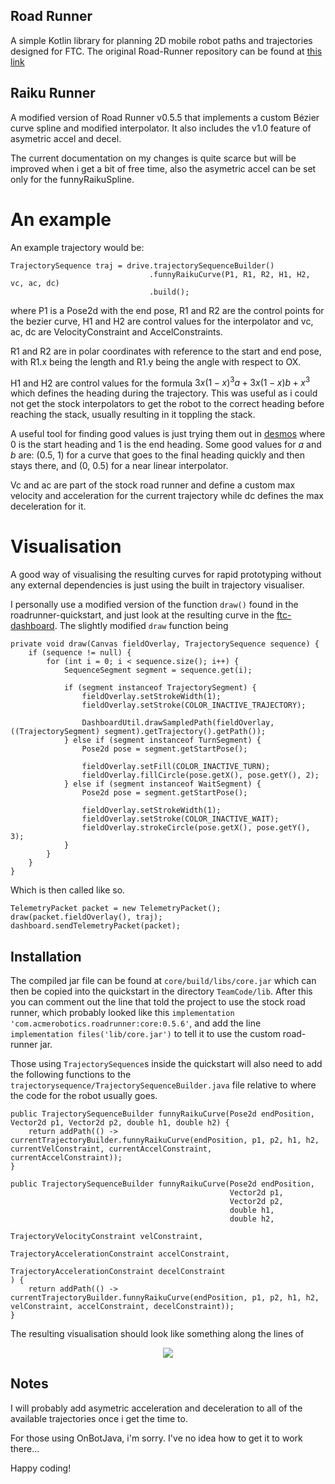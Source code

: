 ## Road Runner

A simple Kotlin library for planning 2D mobile robot paths and trajectories designed for FTC. The original Road-Runner repository can be found at [this link](https://github.com/acmerobotics/road-runner)

## Raiku Runner

A modified version of Road Runner v0.5.5 that implements a custom Bézier curve spline and modified interpolator. It also includes the v1.0 feature of asymetric accel and decel.

The current documentation on my changes is quite scarce but will be improved when i get a bit of free time, also the asymetric accel can be set only for the funnyRaikuSpline.

# An example
An example trajectory would be:
```
TrajectorySequence traj = drive.trajectorySequenceBuilder()
                               .funnyRaikuCurve(P1, R1, R2, H1, H2, vc, ac, dc)
                               .build();
```

where P1 is a Pose2d with the end pose, R1 and R2 are the control points for the bezier curve, H1 and H2 are control values for the interpolator and vc, ac, dc are VelocityConstraint and AccelConstraints.

R1 and R2 are in polar coordinates with reference to the start and end pose, with R1.x being the length and R1.y being the angle with respect to OX.

H1 and H2 are control values for the formula $3x(1-x)^3a + 3x(1-x)b + x^3$ which defines the heading during the trajectory. This was useful as i could not get the stock interpolators to get the robot to the correct heading before reaching the stack, usually resulting in it toppling the stack.

A useful tool for finding good values is just trying them out in [desmos](https://www.desmos.com/calculator/9nigdxolvm) where 0 is the start heading and 1 is the end heading. Some good values for $a$ and $b$ are: (0.5, 1) for a curve that goes to the final heading quickly and then stays there, and (0, 0.5) for a near linear interpolator. 

Vc and ac are part of the stock road runner and define a custom max velocity and acceleration for the current trajectory while dc defines the max deceleration for it.

# Visualisation

A good way of visualising the resulting curves for rapid prototyping without any external dependencies is just using the built in trajectory visualiser.

I personally use a modified version of the function ``draw()`` found in the roadrunner-quickstart, and just look at the resulting curve in the [ftc-dashboard](https://github.com/acmerobotics/ftc-dashboard). The slightly modified ``draw`` function being
```
private void draw(Canvas fieldOverlay, TrajectorySequence sequence) {
    if (sequence != null) {
        for (int i = 0; i < sequence.size(); i++) {
            SequenceSegment segment = sequence.get(i);

            if (segment instanceof TrajectorySegment) {
                fieldOverlay.setStrokeWidth(1);
                fieldOverlay.setStroke(COLOR_INACTIVE_TRAJECTORY);

                DashboardUtil.drawSampledPath(fieldOverlay, ((TrajectorySegment) segment).getTrajectory().getPath());
            } else if (segment instanceof TurnSegment) {
                Pose2d pose = segment.getStartPose();

                fieldOverlay.setFill(COLOR_INACTIVE_TURN);
                fieldOverlay.fillCircle(pose.getX(), pose.getY(), 2);
            } else if (segment instanceof WaitSegment) {
                Pose2d pose = segment.getStartPose();

                fieldOverlay.setStrokeWidth(1);
                fieldOverlay.setStroke(COLOR_INACTIVE_WAIT);
                fieldOverlay.strokeCircle(pose.getX(), pose.getY(), 3);
            }
        }
    }
}
```
Which is then called like so.
```
TelemetryPacket packet = new TelemetryPacket();
draw(packet.fieldOverlay(), traj);
dashboard.sendTelemetryPacket(packet);
```

## Installation

The compiled jar file can be found at ``core/build/libs/core.jar`` which can then be copied into the quickstart in the directory ``TeamCode/lib``. After this you can comment out the line that told the project to use the stock road runner, which probably looked like this ``implementation 'com.acmerobotics.roadrunner:core:0.5.6'``, and add the line ``implementation files('lib/core.jar')`` to tell it to use the custom road-runner jar.

Those using ``TrajectorySequence``s inside the quickstart will also need to add the following functions to the ``trajectorysequence/TrajectorySequenceBuilder.java`` file relative to where the code for the robot usually goes.

```
public TrajectorySequenceBuilder funnyRaikuCurve(Pose2d endPosition, Vector2d p1, Vector2d p2, double h1, double h2) {
    return addPath(() -> currentTrajectoryBuilder.funnyRaikuCurve(endPosition, p1, p2, h1, h2, currentVelConstraint, currentAccelConstraint, currentAccelConstraint));
}

public TrajectorySequenceBuilder funnyRaikuCurve(Pose2d endPosition,
                                                 Vector2d p1,
                                                 Vector2d p2,
                                                 double h1,
                                                 double h2,
                                                 TrajectoryVelocityConstraint velConstraint,
                                                 TrajectoryAccelerationConstraint accelConstraint,
                                                 TrajectoryAccelerationConstraint decelConstraint
) {
    return addPath(() -> currentTrajectoryBuilder.funnyRaikuCurve(endPosition, p1, p2, h1, h2, velConstraint, accelConstraint, decelConstraint));
}
```

The resulting visualisation should look like something along the lines of
<p align="center">
    <img src="https://media.discordapp.net/attachments/944145687896002640/1073313202311544913/Teren.png?width=512&height=512" />
</p>


## Notes

I will probably add asymetric acceleration and deceleration to all of the available trajectories once i get the time to.

For those using OnBotJava, i'm sorry. I've no idea how to get it to work there...

Happy coding!
